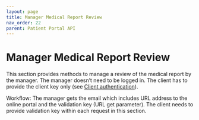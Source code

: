 ```yaml
---
layout: page
title: Manager Medical Report Review
nav_order: 22
parent: Patient Portal API
---
```


# Manager Medical Report Review

This section provides methods to manage a review of the medical report by the manager. The manager doesn’t need to be logged in. The client has to provide the client key only (see [Client authentication](../communication-overview/client-authentication)).

Workflow: The manager gets the email which includes URL address to the online portal and the validation key (URL get parameter). The client needs to provide validation key within each request in this section.
